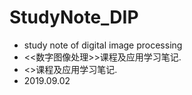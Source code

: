 # StudyNote_DIP
+ study note of digital image processing
+ <<数字图像处理>>课程及应用学习笔记.
+ <<opencv>>课程及应用学习笔记.
+ 2019.09.02